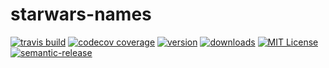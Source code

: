 # starwars-names

[![travis build](https://img.shields.io/travis/alemneh/starwars-names.svg)](https://travis-ci.org/alemneh/starwars-names)
[![codecov coverage](https://img.shields.io/codecov/c/github/alemneh/starwars-names.svg)](https://codecov.io/gh/alemneh/starwars-names)
[![version](https://img.shields.io/npm/v/starwars-names-tutorial.svg)](https://www.npmjs.com/package/starwars-names-tutorial)
[![downloads](https://img.shields.io/npm/dm/starwars-names.svg)](http://npm-stat.com/charts.html?package=starwars-names-tutorial&from=2015-08-01)
[![MIT License](https://img.shields.io/npm/l/starwars-names-tutorial.svg?style=flat-square)](http://opensource.org/licenses/MIT)
[![semantic-release](https://img.shields.io/badge/%20%20%F0%9F%93%A6%F0%9F%9A%80-semantic--release-e10079.svg?style=flat-square)](https://github.com/semantic-release/semantic-release)
